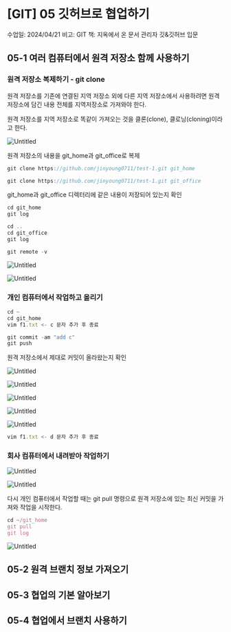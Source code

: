 # [GIT] 05 깃허브로 협업하기

수업일: 2024/04/21
비고: GIT
책: 지옥에서 온 문서 관리자 깃&깃허브 입문

## 05-1 여러 컴퓨터에서 원격 저장소 함께 사용하기

### 원격 저장소 복제하기 - git clone

원격 저장소를 기존에 연결된 지역 저장소 외에 다른 지역 저장소에서 사용하려면 원격 저장소에 담긴 내용 전체를 지역저장소로 가져와야 한다.

원격 저장소를 지역 저장소로 똑같이 가져오는 것을 클론(clone), 클로닝(cloning)이라고 한다.

![Untitled]([GIT-05]깃허브로협업하기/Untitled.png)

원격 저장소의 내용을 git_home과 git_office로 복제

```jsx
git clone https://github.com/jinyoung0711/test-1.git git_home
```

```jsx
git clone https://github.com/jinyoung0711/test-1.git git_office
```

git_home과 git_office 디렉터리에 같은 내용이 저장되어 있는지 확인

```jsx
cd git_home
git log
```

```jsx
cd ..
cd git_office
git log
```

```jsx
git remote -v
```

![Untitled]([GIT-05]깃허브로협업하기/Untitled%201.png)

![Untitled]([GIT-05]깃허브로협업하기/Untitled%202.png)

### 개인 컴퓨터에서 작업하고 올리기

```jsx
cd ~ 
cd git_home
vim f1.txt <- c 문자 추가 후 종료
```

```jsx
git commit -am "add c"
git push
```

원격 저장소에서 제대로 커밋이 올라왔는지 확인

![Untitled]([GIT-05]깃허브로협업하기/Untitled%203.png)

![Untitled]([GIT-05]깃허브로협업하기/Untitled%204.png)

![Untitled]([GIT-05]깃허브로협업하기/Untitled%205.png)

![Untitled]([GIT-05]깃허브로협업하기/Untitled%205.png)

![Untitled]([GIT-05]깃허브로협업하기/Untitled%205.png)

```jsx
vim f1.txt <- d 문자 추가 후 종료
```

### 회사 컴퓨터에서 내려받아 작업하기

![Untitled]([GIT-05]깃허브로협업하기/Untitled%206.png)

![Untitled]([GIT-05]깃허브로협업하기/Untitled%207.png)

다시 개인 컴퓨터에서 작업할 때는 git pull 명령으로 원격 저장소에 있는 최신 커밋을 가져와 작업을 시작한다.

```jsx
cd ~/git_home
git pull
git log
```

![Untitled]([GIT-05]깃허브로협업하기/Untitled%208.png)

## 05-2 원격 브랜치 정보 가져오기

## 05-3 협업의 기본 알아보기

## 05-4 협업에서 브랜치 사용하기